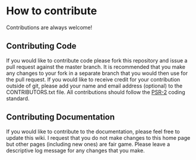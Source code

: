 # How  to contribute
Contributions are always welcome!

## Contributing Code
If you would like to contribute code please fork this repository and issue a
pull request against the master branch. It is recommended that you make any
changes to your fork in a separate branch that you would then use for the pull
request. If you would like to receive credit for your contribution outside of
git, please add your name and email address (optional) to the CONTRIBUTORS.txt
file. All contributions should follow the
[PSR-2](http://www.php-fig.org/psr/psr-2/) coding standard.

## Contributing Documentation
If you would like to contribute to the documentation, please feel free to update
this wiki. I request that you do not make changes to this home page but other
pages (including new ones) are fair game. Please leave a descriptive log message
for any changes that you make.
